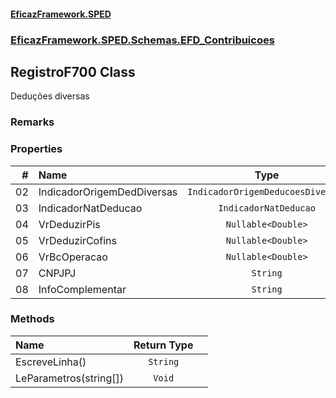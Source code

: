 #### [EficazFramework.SPED](EficazFrameworkSPED.md 'EficazFramework SPED')
### [EficazFramework.SPED.Schemas.EFD_Contribuicoes](EficazFramework.SPED.Schemas.EFD_Contribuicoes.md 'EficazFramework.SPED.Schemas.EFD_Contribuicoes')

## RegistroF700 Class

Deduções diversas

### Remarks
### Properties

| # | Name | Type | |
| ---: | :--- | :---: | :--- |
| 02 | IndicadorOrigemDedDiversas | `IndicadorOrigemDeducoesDiversas` |  |
| 03 | IndicadorNatDeducao | `IndicadorNatDeducao` |  |
| 04 | VrDeduzirPis | `Nullable<Double>` |  |
| 05 | VrDeduzirCofins | `Nullable<Double>` |  |
| 06 | VrBcOperacao | `Nullable<Double>` |  |
| 07 | CNPJPJ | `String` |  |
| 08 | InfoComplementar | `String` |  |
### Methods

| Name | Return Type | |
| :--- | :---: | :--- |
| EscreveLinha() | `String` |  |
| LeParametros(string[]) | `Void` |  |

